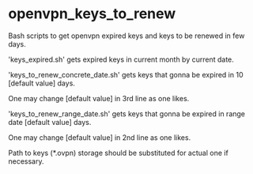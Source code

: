 # openvpn_keys_to_renew

Bash scripts to get openvpn expired keys and keys to be renewed in few days.

'keys_expired.sh' gets expired keys in current month by current date.                                   

'keys_to_renew_concrete_date.sh' gets keys that gonna be expired in 10 [default value] days. 

One may change [default value] in 3rd line as one likes.

'keys_to_renew_range_date.sh' gets keys that gonna be expired in range date [default value] days. 

One may change [default value] in 2nd line as one likes.

Path to keys (\*.ovpn) storage should be substituted for actual one if necessary. 
